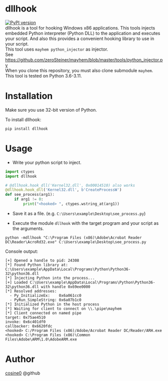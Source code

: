 dllhook
===
[![PyPI version](https://badge.fury.io/py/dllhook.svg)](https://badge.fury.io/py/dllhook)  
dllhook is a tool for hooking Windows x86 applications. This tools injects embedded Python interpreter (Python DLL)
to the application and executes your script. And also this provides a convenient hooking library to use in your script.  
This tool uses `mayhem python_injector` as injector.  
See https://github.com/zeroSteiner/mayhem/blob/master/tools/python_injector.py  
When you clone this repository, you must also clone submodule `mayhem`.  
This tool is tested on Python 3.6-3.11.

Installation
===
Make sure you use 32-bit version of Python.  

To install dllhook:
```shell
pip install dllhook
```

Usage
===
* Write your python script to inject.
```python
import ctypes
import dllhook

# @dllhook.hook_dll('Kernel32.dll', 0x00014510) also works
@dllhook.hook_dll('Kernel32.dll', b'CreateProcessW')
def see_process(arg1):
    if arg1 != 0:
        print("<hooked> ", ctypes.wstring_at(arg1))
```
* Save it as a file. (e.g. `C:\Users\example\Desktop\see_process.py`)

* Execute the module `dllhook` with the target program and your script as the arguments.
```shell
python -mdllhook "C:\Program Files (x86)\Adobe\Acrobat Reader DC\Reader\AcroRd32.exe" C:\Users\example\Desktop\see_process.py
```
Console output:
```text
[+] Opened a handle to pid: 24308
[*] Found Python library at: C:\Users\example\AppData\Local\Programs\Python\Python36-32\python36.dll
[*] Injecting Python into the process...
[+] Loaded C:\Users\example\AppData\Local\Programs\Python\Python36-32\python36.dll with handle 0x69ee0000
[*] Resolved addresses:
  - Py_InitializeEx:    0x6a061cc0
  - PyRun_SimpleString: 0x6a07b1c0
[*] Initialized Python in the host process
[*] Waiting for client to connect on \\.\pipe\mayhem
[*] Client connected on named pipe
target: 0x75ae4510
invoke: 0x6c401df0
callbacker: 0x6620fdc
<hooked> C:/Program Files (x86)/Adobe/Acrobat Reader DC/Reader/ARH.exe
<hooked> C:\Program Files (x86)\Common Files\Adobe\ARM\1.0\AdobeARM.exe
```
Author
===
[cosine0](https://github.com/cosine0) @github
